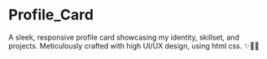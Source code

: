 # Profile_Card
A sleek, responsive profile card showcasing my identity, skillset, and projects. Meticulously crafted with high UI/UX design, using html css. ✨🎨🚀
